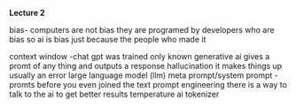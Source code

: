 **Lecture 2**

bias- computers are not bias they are programed by developers who are bias
so ai is bias just because the people who made it 


context window -chat gpt was trained only  known
generative ai gives a promt of any thing and outputs a response
hallucination it makes things up usually an error 
large language model (llm)
meta prompt/system prompt - promts before you even joined the text
prompt engineering 
there is a way to talk to the ai to get better results
 temperature ai 
tokenizer
